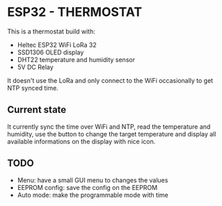 # ESP32 - THERMOSTAT

This is a thermostat build with:

- Heltec ESP32 WiFi LoRa 32
- SSD1306 OLED display
- DHT22 temperature and humidity sensor
- 5V DC Relay

It doesn't use the LoRa and only connect to the WiFi occasionally to get NTP synced time.

## Current state

It currently sync the time over WiFi and NTP, read the temperature and humidity, use the button to change the target temperature and display all available informations on the display with nice icon.

## TODO

- Menu: have a small GUI menu to changes the values
- EEPROM config: save the config on the EEPROM
- Auto mode: make the programmable mode with time
